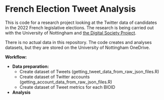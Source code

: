 # French Election Tweet Analysis

This is code for a research project looking at the Twitter data of candidates in the 2022 French legislative elections. The research is being carried out with the University of Nottingham and [the Digital Society Project](http://digitalsocietyproject.org/).

There is no actual data in this repository. The code creates and analyses datasets, but they are stored on the University of Nottingham OneDrive.

**Workflow:**
- **Data preparation:**
   - Create dataset of Tweets (getting_tweet_data_from_raw_json_files.R)
   - Create dataset of Twitter accounts (getting_account_data_from_raw_json_files.R)
   - Create dataset of Tweet metrics for each BIOID
- **Analysis**
